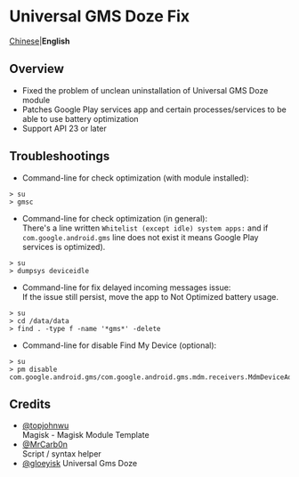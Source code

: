 # Universal GMS Doze Fix

[Chinese](README.md)|**English**

 ## Overview 
 - Fixed the problem of unclean uninstallation of Universal GMS Doze module
 - Patches Google Play services app and certain processes/services to be able to use battery optimization 
 - Support API 23 or later 
  
## Troubleshootings 
 - Command-line for check optimization (with module installed): 
 ``` 
 > su 
 > gmsc 
 ``` 
 - Command-line for check optimization (in general):    
 There's a line written `Whitelist (except idle) system apps:` and if `com.google.android.gms` line does not exist it means Google Play services is optimized). 
 ``` 
 > su 
 > dumpsys deviceidle 
 ``` 
 - Command-line for fix delayed incoming messages issue:    
 If the issue still persist, move the app to Not Optimized battery usage. 
 ``` 
 > su 
 > cd /data/data 
 > find . -type f -name '*gms*' -delete 
 ``` 
 - Command-line for disable Find My Device (optional): 
 ``` 
 > su 
 > pm disable com.google.android.gms/com.google.android.gms.mdm.receivers.MdmDeviceAdminReceiver 
 ``` 
  
## Credits 
 - [@topjohnwu](https://github.com/topjohnwu)    
 Magisk - Magisk Module Template 
 - [@MrCarb0n](https://github.com/MrCarb0n)    
 Script / syntax helper 
 - [@gloeyisk](https://github.com/gloeyisk)
 Universal Gms Doze